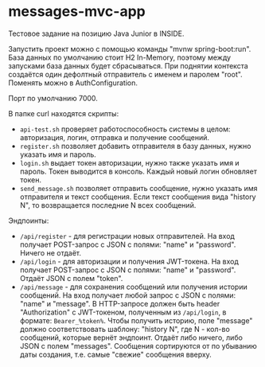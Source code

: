 # messages-mvc-app
Тестовое задание на позицию Java Junior в INSIDE.

Запустить проект можно с помощью команды "mvnw spring-boot:run".
База данных по умолчанию стоит H2 In-Memory, поэтому между запусками база данных будет сбрасываться.
При поднятии контекста создаётся один дефолтный отправитель с именем и паролем "root". 
Поменять можно в AuthConfiguration.

Порт по умолчанию 7000.

В папке curl находятся скрипты:
- `api-test.sh` проверяет работоспособность системы в целом: авторизация, логин, отправка и получение сообщений.
- `register.sh` позволяет добавить отправителя в базу данных, нужно указать имя и пароль.
- `login.sh` выдает токен авторизации, нужно также указать имя и пароль. Токен выводится в консоль. Каждый новый логин обновляет токен.
- `send_message.sh` позволяет отправить сообщение, нужно указать имя отправителя и текст сообщения. Если текст сообщения вида "history N", то возвращается последние N всех сообщений.

Эндпоинты:
- `/api/register` - для регистрации новых отправителей. На вход получает POST-запрос с JSON с полями: "name" и "password". Ничего не отдаёт.
- `/api/login` - для авторизации и получения JWT-токена. На вход получает POST-запрос с JSON с полями: "name" и "password". Отдаёт JSON с полем "token".
- `/api/message` - для сохранения сообщений или получения истории сообщений. На вход получает любой запрос с JSON с полями: "name" и "message". В HTTP-запросе должен быть header "Authorization" с JWT-токеном, полученным из `/api/login`, в формате: `Bearer_%token%`. Чтобы получить историю, поле "message" должно соответствовать шаблону: "history N", где N - кол-во сообщений, которые вернёт эндпоинт. Отдаёт либо ничего, либо JSON с полем "messages". Сообщения сортируются от по убыванию даты создания, т.е. самые "свежие" сообщения вверху.

